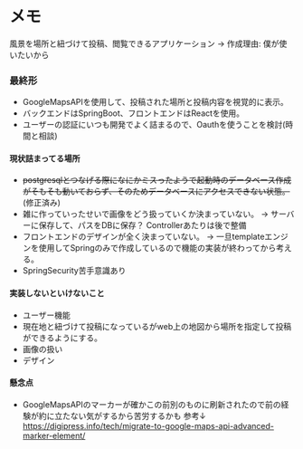 # メモ

風景を場所と紐づけて投稿、閲覧できるアプリケーション
→ 作成理由: 僕が使いたいから

### 最終形
- GoogleMapsAPIを使用して、投稿された場所と投稿内容を視覚的に表示。
- バックエンドはSpringBoot、フロントエンドはReactを使用。
- ユーザーの認証にいつも開発でよく詰まるので、Oauthを使うことを検討(時間と相談)

#### 現状詰まってる場所
- ~~postgresqlとつなげる際になにかミスったようで起動時のデータベース作成がそもそも動いておらず、そのためデータベースにアクセスできない状態。~~(修正済み)
- 雑に作っていったせいで画像をどう扱っていくか決まっていない。 → サーバーに保存して、パスをDBに保存？ Controllerあたりは後で整備
- フロントエンドのデザインが全く決まっていない。 → 一旦templateエンジンを使用してSpringのみで作成しているので機能の実装が終わってから考える。
- SpringSecurity苦手意識あり

#### 実装しないといけないこと
- ユーザー機能
- 現在地と紐づけて投稿になっているがweb上の地図から場所を指定して投稿ができるようにする。
- 画像の扱い
- デザイン

#### 懸念点 
- GoogleMapsAPIのマーカーが確かこの前別のものに刷新されたので前の経験が約に立たない気がするから苦労するかも 参考↓
https://digipress.info/tech/migrate-to-google-maps-api-advanced-marker-element/